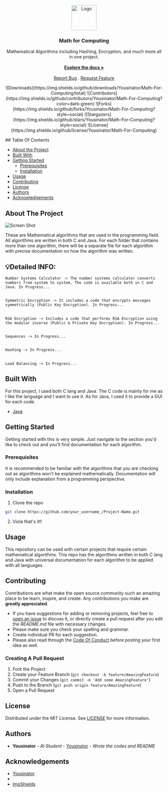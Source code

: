<br/>
<p align="center">
  <a href="https://github.com/Yousinator/Math-For-Computing">
    <img src="https://github.com/ShaanCoding/ReadME-Generator/blob/main/images/logo.png" alt="Logo" width="80" height="80">
  </a>

  <h3 align="center">Math for Computing</h3>

  <p align="center">
    Mathematical Algorithms including Hashing, Encryption, and much more all in one project.
    <br/>
    <br/>
    <a href="https://github.com/Yousinator/Math-For-Computing"><strong>Explore the docs »</strong></a>
    <br/>
    <br/>
    <a href="https://github.com/Yousinator/Math-For-Computing/issues">Report Bug</a>
    .
    <a href="https://github.com/Yousinator/Math-For-Computing/issues">Request Feature</a>
  </p>
</p>
<p align ="center">
![Downloads](https://img.shields.io/github/downloads/Yousinator/Math-For-Computing/total) ![Contributors](https://img.shields.io/github/contributors/Yousinator/Math-For-Computing?color=dark-green) ![Forks](https://img.shields.io/github/forks/Yousinator/Math-For-Computing?style=social) ![Stargazers](https://img.shields.io/github/stars/Yousinator/Math-For-Computing?style=social) ![License](https://img.shields.io/github/license/Yousinator/Math-For-Computing) 
</p>
## Table Of Contents

* [About the Project](#about-the-project)
* [Built With](#built-with)
* [Getting Started](#getting-started)
  * [Prerequisites](#prerequisites)
  * [Installation](#installation)
* [Usage](#usage)
* [Contributing](#contributing)
* [License](#license)
* [Authors](#authors)
* [Acknowledgements](#acknowledgements)

## About The Project

![Screen Shot](https://d2r55xnwy6nx47.cloudfront.net/uploads/2019/04/Multiplication_1920x1080_Lede.gif)


These are Mathematical algorithms that are used in the programming field. All algorithms are written in both C and Java. For each folder that contains more than one algorithm, there will be a separate file for each algorithm with precise documentation on how the algorithm was written.



## 💡Detailed INFO:

``` Number Systems Calculator -> The number systems calculator converts numbers from system to system. The code is available both in C and Java. In Progress... ```
##
``` Symmetric Encryption -> It includes a code that encrypts messages symmetrically (Public Key Encryption). In Progress... ```
##
``` RSA Encryption -> Includes a code that performs RSA Encryption using the modular inverse (Public & Private Key Encryption). In Progress... ```
##
``` Sequences -> In Progress... ```
##
``` Hashing -> In Progress... ```
##
```Load Balancing -> In Progress... ```
##


## Built With

For this project, I used both C lang and Java. The C code is mainly for me as I like the language and I want to use it. As for Java, I used it to provide a GUI for each code.

* [Java]()

## Getting Started

Getting started with this is very simple. Just navigate to the section you'd like to check out and you'll find documentation for each algorithm.

### Prerequisites

It is recommended to be familiar with the algorithms that you are checking out as algorithms won't be explained mathematically. Documentation will only include explanation from a programming perspective. 

### Installation

1. Clone the repo
```sh
git clone https://github.com/your_username_/Project-Name.git
```
2. Viola that's it!!


## Usage

This repository can be used with certain projects that require certain mathematical algorithms. This repo has the algorithms written in both C lang and Java with universal documentation for each algorithm to be applied with all languages.

## Contributing

Contributions are what make the open source community such an amazing place to be learn, inspire, and create. Any contributions you make are **greatly appreciated**.
* If you have suggestions for adding or removing projects, feel free to [open an issue](https://github.com/Yousinator/Math-For-Computing/issues/new) to discuss it, or directly create a pull request after you edit the *README.md* file with necessary changes.
* Please make sure you check your spelling and grammar.
* Create individual PR for each suggestion.
* Please also read through the [Code Of Conduct](https://github.com/Yousinator/Math-For-Computing/blob/main/CODE_OF_CONDUCT.md) before posting your first idea as well.

### Creating A Pull Request

1. Fork the Project
2. Create your Feature Branch (`git checkout -b feature/AmazingFeature`)
3. Commit your Changes (`git commit -m 'Add some AmazingFeature'`)
4. Push to the Branch (`git push origin feature/AmazingFeature`)
5. Open a Pull Request

## License

Distributed under the MIT License. See [LICENSE](https://github.com/Yousinator/Math-For-Computing/blob/main/LICENSE.md) for more information.

## Authors

* **Yousinator** - *AI Student* - [Yousinator](https://github.com/Yousinator/) - *Wrote the codes and README*

## Acknowledgements

* [Yousinator](https://github.com/Yousinator)
* []()
* [ImgShields](https://shields.io/)

